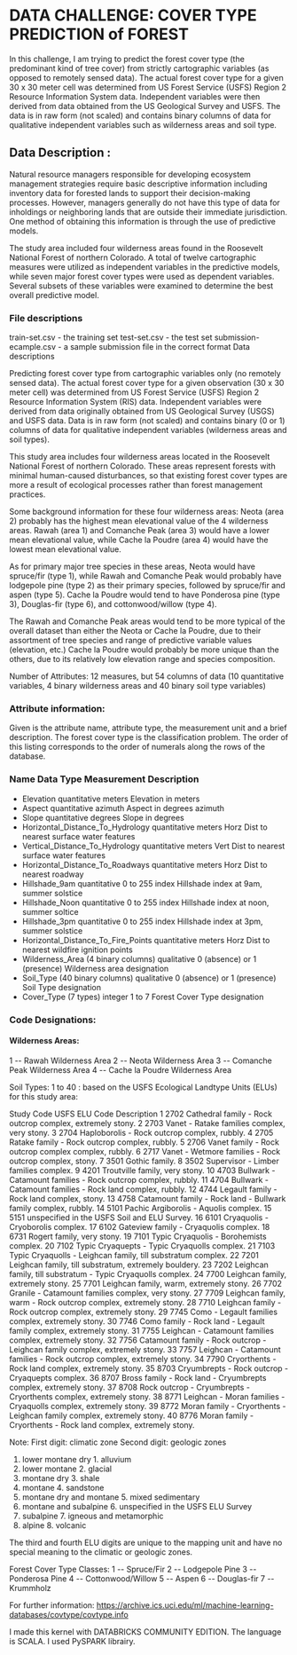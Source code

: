 
# DATA CHALLENGE: COVER TYPE PREDICTION of FOREST


In this challenge, I am trying to predict the forest cover type (the predominant kind of tree cover) from strictly cartographic variables (as opposed to remotely sensed data). The actual forest cover type for a given 30 x 30 meter cell was determined from US Forest Service (USFS) Region 2 Resource Information System data. Independent variables were then derived from data obtained from the US Geological Survey and USFS. The data is in raw form (not scaled) and contains binary columns of data for qualitative independent variables such as wilderness areas and soil type.



## Data Description :

Natural resource managers responsible for developing 
ecosystem management strategies require basic descriptive 
information including inventory data for forested lands to 
support their decision-making processes. However, managers 
generally do not have this type of data for inholdings or 
neighboring lands that are outside their immediate 
jurisdiction. One method of obtaining this information is 
through the use of predictive models. 

The study area included four wilderness areas found in 
the Roosevelt National Forest of northern Colorado. A total 
of twelve cartographic measures were utilized as independent 
variables in the predictive models, while seven major forest 
cover types were used as dependent variables. Several subsets 
of these variables were examined to determine the best overall 
predictive model.

### File descriptions

train-set.csv - the training set
test-set.csv - the test set
submission-ecample.csv - a sample submission file in the correct format
Data descriptions

Predicting forest cover type from cartographic variables only
(no remotely sensed data). The actual forest cover type for
a given observation (30 x 30 meter cell) was determined from
US Forest Service (USFS) Region 2 Resource Information System 
(RIS) data. Independent variables were derived from data
originally obtained from US Geological Survey (USGS) and
USFS data. Data is in raw form (not scaled) and contains
binary (0 or 1) columns of data for qualitative independent
variables (wilderness areas and soil types).

This study area includes four wilderness areas located in the
Roosevelt National Forest of northern Colorado. These areas
represent forests with minimal human-caused disturbances,
so that existing forest cover types are more a result of 
ecological processes rather than forest management practices.

Some background information for these four wilderness areas: 
Neota (area 2) probably has the highest mean elevational value of 
the 4 wilderness areas. Rawah (area 1) and Comanche Peak (area 3) 
would have a lower mean elevational value, while Cache la Poudre 
(area 4) would have the lowest mean elevational value.

As for primary major tree species in these areas, Neota would have 
spruce/fir (type 1), while Rawah and Comanche Peak would probably
have lodgepole pine (type 2) as their primary species, followed by 
spruce/fir and aspen (type 5). Cache la Poudre would tend to have 
Ponderosa pine (type 3), Douglas-fir (type 6), and 
cottonwood/willow (type 4).

The Rawah and Comanche Peak areas would tend to be more typical of 
the overall dataset than either the Neota or Cache la Poudre, due 
to their assortment of tree species and range of predictive 
variable values (elevation, etc.) Cache la Poudre would probably 
be more unique than the others, due to its relatively low 
elevation range and species composition.


Number of Attributes: 12 measures, but 54 columns of data
(10 quantitative variables, 4 binary
wilderness areas and 40 binary
soil type variables)


### Attribute information:

Given is the attribute name, attribute type, the measurement unit and
a brief description. The forest cover type is the classification 
problem. The order of this listing corresponds to the order of 
numerals along the rows of the database.

### Name Data Type Measurement Description

* Elevation quantitative meters Elevation in meters
* Aspect quantitative azimuth Aspect in degrees azimuth
* Slope quantitative degrees Slope in degrees
* Horizontal_Distance_To_Hydrology quantitative meters Horz Dist to nearest surface water features
* Vertical_Distance_To_Hydrology quantitative meters Vert Dist to nearest surface water features
* Horizontal_Distance_To_Roadways quantitative meters Horz Dist to nearest roadway
* Hillshade_9am quantitative 0 to 255 index Hillshade index at 9am, summer solstice
* Hillshade_Noon quantitative 0 to 255 index Hillshade index at noon, summer soltice
* Hillshade_3pm quantitative 0 to 255 index Hillshade index at 3pm, summer solstice
* Horizontal_Distance_To_Fire_Points quantitative meters Horz Dist to nearest wildfire ignition points
* Wilderness_Area (4 binary columns) qualitative 0 (absence) or 1 (presence) Wilderness area designation
* Soil_Type (40 binary columns) qualitative 0 (absence) or 1 (presence) Soil Type designation
* Cover_Type (7 types) integer 1 to 7 Forest Cover Type designation

### Code Designations:

#### Wilderness Areas:

1 -- Rawah Wilderness Area
2 -- Neota Wilderness Area
3 -- Comanche Peak Wilderness Area
4 -- Cache la Poudre Wilderness Area

Soil Types: 1 to 40 : based on the USFS Ecological
Landtype Units (ELUs) for this study area:

Study Code USFS ELU Code Description
1 2702 Cathedral family - Rock outcrop complex, extremely stony.
2 2703 Vanet - Ratake families complex, very stony.
3 2704 Haploborolis - Rock outcrop complex, rubbly.
4 2705 Ratake family - Rock outcrop complex, rubbly.
5 2706 Vanet family - Rock outcrop complex complex, rubbly.
6 2717 Vanet - Wetmore families - Rock outcrop complex, stony.
7 3501 Gothic family.
8 3502 Supervisor - Limber families complex.
9 4201 Troutville family, very stony.
10 4703 Bullwark - Catamount families - Rock outcrop complex, rubbly.
11 4704 Bullwark - Catamount families - Rock land complex, rubbly.
12 4744 Legault family - Rock land complex, stony.
13 4758 Catamount family - Rock land - Bullwark family complex, rubbly.
14 5101 Pachic Argiborolis - Aquolis complex.
15 5151 unspecified in the USFS Soil and ELU Survey.
16 6101 Cryaquolis - Cryoborolis complex.
17 6102 Gateview family - Cryaquolis complex.
18 6731 Rogert family, very stony.
19 7101 Typic Cryaquolis - Borohemists complex.
20 7102 Typic Cryaquepts - Typic Cryaquolls complex.
21 7103 Typic Cryaquolls - Leighcan family, till substratum complex.
22 7201 Leighcan family, till substratum, extremely bouldery.
23 7202 Leighcan family, till substratum - Typic Cryaquolls complex.
24 7700 Leighcan family, extremely stony.
25 7701 Leighcan family, warm, extremely stony.
26 7702 Granile - Catamount families complex, very stony.
27 7709 Leighcan family, warm - Rock outcrop complex, extremely stony.
28 7710 Leighcan family - Rock outcrop complex, extremely stony.
29 7745 Como - Legault families complex, extremely stony.
30 7746 Como family - Rock land - Legault family complex, extremely stony.
31 7755 Leighcan - Catamount families complex, extremely stony.
32 7756 Catamount family - Rock outcrop - Leighcan family complex, extremely stony.
33 7757 Leighcan - Catamount families - Rock outcrop complex, extremely stony.
34 7790 Cryorthents - Rock land complex, extremely stony.
35 8703 Cryumbrepts - Rock outcrop - Cryaquepts complex.
36 8707 Bross family - Rock land - Cryumbrepts complex, extremely stony.
37 8708 Rock outcrop - Cryumbrepts - Cryorthents complex, extremely stony.
38 8771 Leighcan - Moran families - Cryaquolls complex, extremely stony.
39 8772 Moran family - Cryorthents - Leighcan family complex, extremely stony.
40 8776 Moran family - Cryorthents - Rock land complex, extremely stony.

Note: First digit: climatic zone Second digit: geologic zones
1. lower montane dry 1. alluvium
2. lower montane 2. glacial
3. montane dry 3. shale
4. montane 4. sandstone
5. montane dry and montane 5. mixed sedimentary
6. montane and subalpine 6. unspecified in the USFS ELU Survey
7. subalpine 7. igneous and metamorphic
8. alpine 8. volcanic

The third and fourth ELU digits are unique to the mapping unit 
and have no special meaning to the climatic or geologic zones.

Forest Cover Type Classes: 1 -- Spruce/Fir
2 -- Lodgepole Pine
3 -- Ponderosa Pine
4 -- Cottonwood/Willow
5 -- Aspen
6 -- Douglas-fir
7 -- Krummholz

For further information: https://archive.ics.uci.edu/ml/machine-learning-databases/covtype/covtype.info

I made this kernel with DATABRICKS COMMUNITY EDITION.
The language is SCALA. I used PySPARK librairy.

